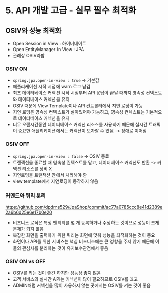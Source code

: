 # 5. API 개발 고급 - 실무 필수 최적화

## OSIV와 성능 최적화
- Open Session in View : 하이버네이트
- Open EntityManager In View : JPA
- 관례상 OSIV라함

### OSIV ON
- `spring.jpa.open-in-view : true` -> 기본값
- 애플리케이션 시작 시점에 warn 로그 남김
- 최초 데이터베이스 커넥션 시작 시점부터 API 응답이 끝날 때까지 영속성 컨텍스트와 데이터베이스 커넥션을 유지
- OSIV 때문에 View Template이나 API 컨트롤러에서 지연 로딩이 가능
- 지연 로딩은 영속성 컨텍스트가 살아있어야 가능하고, 영속성 컨텍스트는 기본적으로 데이터베이스 커넥션을 유지
- 너무 오랜시간동안 데이터베이스 커넥션 리소스를 사용하기 때문에 실시간 트래픽이 중요한 애플리케이션에서는 커넥션이 모자랄 수 있음 -> 장애로 이어짐

### OSIV OFF
- `spring.jpa.open-in-view : false` -> OSIV 종료
- 트랜잭션을 종료할 때 영속성 컨텍스트를 닫고, 데이터베이스 커넥션도 반환 -> 커넥션 리소스를 낭비 X
- 지연로딩을 트랜잭션 안에서 처리해야 함
- view template에서 지연로딩이 동작하지 않음

### 커멘드와 쿼리 분리
<https://github.com/dpdms529/JpaShop/commit/ac77a0785ccc8e41d2389e2a6b6d25e6e17b0e20>
- 비즈니스 로직은 특정 엔티티를 몇 개 등록하거나 수정하는 것이므로 성능이 크게 문제가 되지 않음
- 복잡한 화면을 출력하기 위한 쿼리는 화면에 맞춰 성능을 최적화하는 것이 중요
- 화면이나 API를 위한 서비스는 핵심 비즈니스에는 큰 영향을 주지 않기 때문에 이 둘의 관심사를 분리하는 것이 유지보수관점에서 좋음

### OSIV ON vs OFF
- OSIV를 키는 것이 좋긴 하지만 성능상 좋지 않음
- 고객 서비스의 실시간 API는 커넥션이 많이 필요하므로 OSIV를 끄고
- ADMIN처럼 커넥션을 많이 사용하지 않는 곳에서는 OSIV를 켜는 것이 좋음